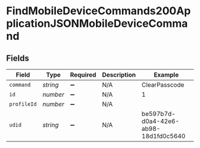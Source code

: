 # FindMobileDeviceCommands200ApplicationJSONMobileDeviceCommand


## Fields

| Field                                | Type                                 | Required                             | Description                          | Example                              |
| ------------------------------------ | ------------------------------------ | ------------------------------------ | ------------------------------------ | ------------------------------------ |
| `command`                            | *string*                             | :heavy_minus_sign:                   | N/A                                  | ClearPasscode                        |
| `id`                                 | *number*                             | :heavy_minus_sign:                   | N/A                                  | 1                                    |
| `profileId`                          | *number*                             | :heavy_minus_sign:                   | N/A                                  |                                      |
| `udid`                               | *string*                             | :heavy_minus_sign:                   | N/A                                  | be597b7d-d0a4-42e6-ab98-18d1fd0c5640 |